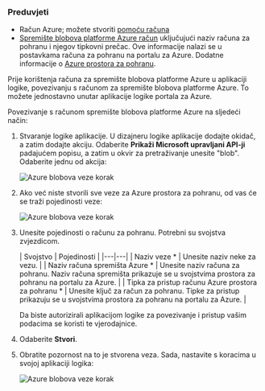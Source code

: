 ### <a name="prerequisites"></a>Preduvjeti
- Račun Azure; možete stvoriti [pomoću računa](https://azure.microsoft.com/free)
- [Spremište blobova platforme Azure račun](../articles/storage/storage-create-storage-account.md) uključujući naziv računa za pohranu i njegov tipkovni prečac. Ove informacije nalazi se u postavkama računa za pohranu na portalu za Azure. Dodatne informacije o [Azure prostora za pohranu](../articles/storage/storage-introduction.md).

Prije korištenja računa za spremište blobova platforme Azure u aplikaciji logike, povezivanju s računom za spremište blobova platforme Azure. To možete jednostavno unutar aplikacije logike portala za Azure.  

Povezivanje s računom spremište blobova platforme Azure na sljedeći način:  

1. Stvaranje logike aplikacije. U dizajneru logike aplikacije dodajte okidač, a zatim dodajte akciju. Odaberite **Prikaži Microsoft upravljani API-ji** padajućem popisu, a zatim u okvir za pretraživanje unesite "blob". Odaberite jednu od akcija:  

    ![Azure blobova veze korak](./media/connectors-create-api-azureblobstorage/azureblobstorage-1.png)  

2. Ako već niste stvorili sve veze za Azure prostora za pohranu, od vas će se traži pojedinosti veze:   

    ![Azure blobova veze korak](./media/connectors-create-api-azureblobstorage/connection-details.png)  

3. Unesite pojedinosti o računu za pohranu. Potrebni su svojstva zvjezdicom.

    | Svojstvo | Pojedinosti |
|---|---|
| Naziv veze * | Unesite naziv neke za vezu. |
| Naziv računa spremišta Azure * | Unesite naziv računa za pohranu. Naziv računa spremišta prikazuje se u svojstvima prostora za pohranu na portalu za Azure. |
| Tipka za pristup računu Azure prostora za pohranu * | Unesite ključ za račun za pohranu. Tipke za pristup prikazuju se u svojstvima prostora za pohranu na portalu za Azure. |

    Da biste autorizirali aplikacijom logike za povezivanje i pristup vašim podacima se koristi te vjerodajnice. 

4. Odaberite **Stvori**.

5. Obratite pozornost na to je stvorena veza. Sada, nastavite s koracima u svojoj aplikaciji logika: 

    ![Azure blobova veze korak](./media/connectors-create-api-azureblobstorage/azureblobstorage-3.png)  
